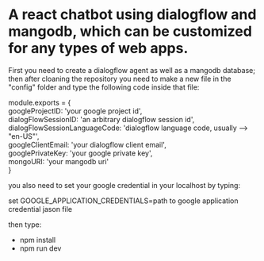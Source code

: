 # A react chatbot using dialogflow and mangodb, which can be customized for any types of web apps.

First you need to create a dialogflow agent as well as a mangodb database; then after cloaning the repository you need to make a new file in the "config" folder and type the following code inside that file:

module.exports = {  
	googleProjectID: 'your google project id',  
	dialogFlowSessionID: 'an arbitrary dialogflow session id',  
	dialogFlowSessionLanguageCode: 'dialogflow language code, usually --> "en-US"',  
	googleClientEmail: 'your dialogflow client email',  
	googlePrivateKey: 'your google private key',  
	mongoURI: 'your mangodb uri'  
}

you also need to set your google credential in your localhost by typing:

set GOOGLE_APPLICATION_CREDENTIALS=path to google application credential jason file

then type:

- npm install
- npm run dev